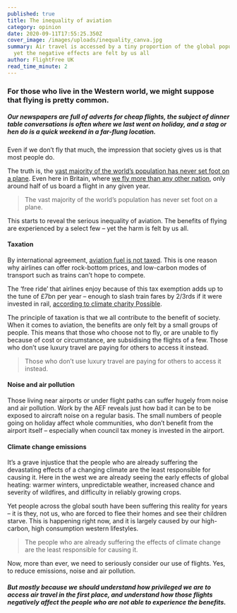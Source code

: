 ```yaml
---
published: true
title: The inequality of aviation
category: opinion
date: 2020-09-11T17:55:25.350Z
cover_image: /images/uploads/inequality_canva.jpg
summary: Air travel is accessed by a tiny proportion of the global population –
  yet the negative effects are felt by us all
author: FlightFree UK
read_time_minute: 2
---
```

### For those who live in the Western world, we might suppose that flying is pretty common.

##### Our newspapers are full of adverts for cheap flights, the subject of dinner table conversations is often where we last went on holiday, and a stag or hen do is a quick weekend in a far-flung location. 

Even if we don’t fly that much, the impression that society gives us is that most people do.

The truth is, the [vast majority of the world’s population has never set foot on a plane](http://www.worldwatch.org/node/4346). Even here in Britain, where [we fly more than any other nation](https://www.independent.co.uk/travel/news-and-advice/british-travellers-iata-world-air-transport-statistics-a9029366.html), only around half of us board a flight in any given year.

> The vast majority of the world’s population has never set foot on a plane.

This starts to reveal the serious inequality of aviation. The benefits of flying are experienced by a select few – yet the harm is felt by us all.

#### Taxation

By international agreement, [aviation fuel is not taxed](https://theconversation.com/its-time-to-wake-up-to-the-devastating-impact-flying-has-on-the-environment-70953). This is one reason why airlines can offer rock-bottom prices, and low-carbon modes of transport such as trains can’t hope to compete.

The ‘free ride’ that airlines enjoy because of this tax exemption adds up to the tune of £7bn per year – enough to slash train fares by 2/3rds if it were invested in rail, [according to climate charity Possible](https://twitter.com/FlightFree2020/status/1273882897427116035?s=20).

The principle of taxation is that we all contribute to the benefit of society. When it comes to aviation, the benefits are only felt by a small groups of people. This means that those who choose not to fly, or are unable to fly because of cost or circumstance, are subsidising the flights of a few. Those who don’t use luxury travel are paying for others to access it instead.

>  Those who don’t use luxury travel are paying for others to access it instead.

#### Noise and air pollution

Those living near airports or under flight paths can suffer hugely from noise and air pollution. Work by the AEF reveals just how bad it can be to be exposed to aircraft noise on a regular basis. The small numbers of people going on holiday affect whole communities, who don’t benefit from the airport itself – especially when council tax money is invested in the airport. 

#### Climate change emissions

It’s a grave injustice that the people who are already suffering the devastating effects of a changing climate are the least responsible for causing it. Here in the west we are already seeing the early effects of global heating: warmer winters, unpredictable weather, increased chance and severity of wildfires, and difficulty in reliably growing crops. 

Yet people across the global south have been suffering this reality for years – it is they, not us, who are forced to flee their homes and see their children starve. This is happening right now, and it is largely caused by our high-carbon, high consumption western lifestyles.

> The people who are already suffering the effects of climate change are the least responsible for causing it.

Now, more than ever, we need to seriously consider our use of flights. Yes, to reduce emissions, noise and air pollution. 

##### But mostly because we should understand how privileged we are to access air travel in the first place, and understand how those flights negatively affect the people who are not able to experience the benefits.